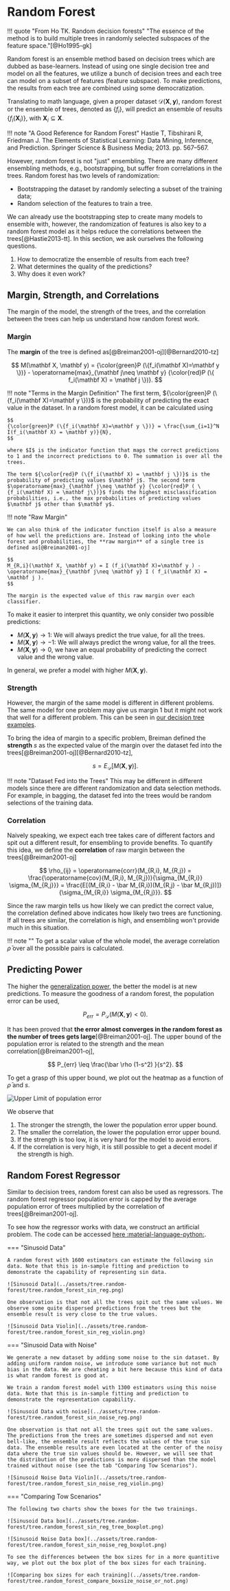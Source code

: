 # Random Forest

!!! quote "From Ho TK. Random decision forests"
    "The essence of the method is to build multiple trees in randomly selected subspaces of the feature space."[@Ho1995-gk]

Random forest is an ensemble method based on decision trees which are dubbed as base-learners. Instead of using one single decision tree and model on all the features, we utilize a bunch of decision trees and each tree can model on a subset of features (feature subspace). To make predictions, the results from each tree are combined using some democratization.

Translating to math language, given a proper dataset $\mathscr D(\mathbf X, \mathbf y)$, random forest or the ensemble of trees, denoted as $\{f_i\}$, will predict an ensemble of results $\{f_i(\mathbf X_i)\}$, with $\mathbf X_i \subseteq \mathbf X$.


!!! note "A Good Reference for Random Forest"
    Hastie T, Tibshirani R, Friedman J. The Elements of Statistical Learning: Data Mining, Inference, and Prediction. Springer Science & Business Media; 2013. pp. 567–567.

However, random forest is not "just" ensembling. There are many different ensembling methods, e.g., bootstrapping, but suffer from correlations in the trees. Random forest has two levels of randomization:

- Bootstrapping the dataset by randomly selecting a subset of the training data;
- Random selection of the features to train a tree.

We can already use the bootstrapping step to create many models to ensemble with, however, the randomization of features is also key to a random forest model as it helps reduce the correlations between the trees[@Hastie2013-tt]. In this section, we ask ourselves the following questions.

1. How to democratize the ensemble of results from each tree?
2. What determines the quality of the predictions?
3. Why does it even work?

## Margin, Strength, and Correlations

The margin of the model, the strength of the trees, and the correlation between the trees can help us understand how random forest work.

### Margin

The **margin** of the tree is defined as[@Breiman2001-oj][@Bernard2010-tz]

$$
M(\mathbf X, \mathbf y) = {\color{green}P (\{f_i(\mathbf X)=\mathbf y \})} - \operatorname{max}_{\mathbf j\neq \mathbf y} {\color{red}P (\{ f_i(\mathbf X) = \mathbf j \})}.
$$

!!! note "Terms in the Margin Definition"
    The first term, ${\color{green}P (\{f_i(\mathbf X)=\mathbf y \})}$ is the probability of predicting the exact value in the dataset. In a random forest model, it can be calculated using

    $$
    {\color{green}P (\{f_i(\mathbf X)=\mathbf y \})} = \frac{\sum_{i=1}^N I(f_i(\mathbf X) = \mathbf y)}{N},
    $$

    where $I$ is the indicator function that maps the correct predictions to 1 and the incorrect predictions to 0. The summation is over all the trees.

    The term ${\color{red}P (\{f_i(\mathbf X) = \mathbf j \})}$ is the probability of predicting values $\mathbf j$. The second term $\operatorname{max}_{\mathbf j\neq \mathbf y} {\color{red}P ( \{f_i(\mathbf X) = \mathbf j\})}$ finds the highest misclassification probabilities, i.e., the max probabilities of predicting values $\mathbf j$ other than $\mathbf y$.

!!! note "Raw Margin"

    We can also think of the indicator function itself is also a measure of how well the predictions are. Instead of looking into the whole forest and probabilities, the **raw margin** of a single tree is defined as[@Breiman2001-oj]

    $$
    M_{R,i}(\mathbf X, \mathbf y) = I (f_i(\mathbf X)=\mathbf y ) - \operatorname{max}_{\mathbf j\neq \mathbf y} I ( f_i(\mathbf X) = \mathbf j ).
    $$

    The margin is the expected value of this raw margin over each classifier.

To make it easier to interpret this quantity, we only consider two possible predictions:

- $M(\mathbf X, \mathbf y) \to 1$: We will always predict the true value, for all the trees.
- $M(\mathbf X, \mathbf y) \to -1$: We will always predict the wrong value, for all the trees.
- $M(\mathbf X, \mathbf y) \to 0$, we have an equal probability of predicting the correct value and the wrong value.

In general, we prefer a model with higher $M(\mathbf X, \mathbf y)$.

### Strength

However, the margin of the same model is different in different problems. The same model for one problem may give us margin 1 but it might not work that well for a different problem. This can be seen in [our decision tree examples](tree.basics.md).

To bring the idea of margin to a specific problem, Breiman defined the **strength**  $s$ as the expected value of the margin over the dataset fed into the trees[@Breiman2001-oj][@Bernard2010-tz],

$$
s = E_{\mathscr D}[M(\mathbf X, \mathbf y)].
$$


!!! note "Dataset Fed into the Trees"
    This may be different in different models since there are different randomization and data selection methods. For example, in bagging, the dataset fed into the trees would be random selections of the training data.

### Correlation

Naively speaking, we expect each tree takes care of different factors and spit out a different result, for ensembling to provide benefits. To quantify this idea, we define the **correlation** of raw margin between the trees[@Breiman2001-oj]

$$
\rho_{ij} = \operatorname{corr}(M_{R,i}, M_{R,j}) = \frac{\operatorname{cov}(M_{R,i}, M_{R,j})}{\sigma_{M_{R,i}} \sigma_{M_{R,j}}}  = \frac{E[(M_{R,i} - \bar M_{R,i})(M_{R,j} - \bar M_{R,j})]}{\sigma_{M_{R,i}} \sigma_{M_{R,j}}}.
$$

Since the raw margin tells us how likely we can predict the correct value, the correlation defined above indicates how likely two trees are functioning. If all trees are similar, the correlation is high, and ensembling won't provide much in this situation.

!!! note ""
    To get a scalar value of the whole model, the average correlation $\bar \rho$ over all the possible pairs is calculated.


## Predicting Power

The higher the [generalization power](../concepts/generalization.md), the better the model is at new predictions. To measure the goodness of a random forest, the population error can be used,

$$
P_{err} = P_{\mathscr D}(M(\mathbf X, \mathbf y)< 0).
$$

It has been proved that **the error almost converges in the random forest as the number of trees gets large**[@Breiman2001-oj]. The upper bound of the population error is related to the strength and the mean correlation[@Breiman2001-oj],

$$
P_{err} \leq \frac{\bar \rho (1-s^2) }{s^2}.
$$

To get a grasp of this upper bound, we plot out the heatmap as a function of $\bar \rho$ and $s$.

![Upper Limit of population error](../assets/tree.random-forest/rf_generalization_error.png)

We observe that

1. The stronger the strength, the lower the population error upper bound.
2. The smaller the correlation, the lower the population error upper bound.
3. If the strength is too low, it is very hard for the model to avoid errors.
4. If the correlation is very high, it is still possible to get a decent model if the strength is high.


## Random Forest Regressor

Similar to decision trees, random forest can also be used as regressors. The random forest regressor population error is capped by the average population error of trees multiplied by the correlation of trees[@Breiman2001-oj].

To see how the regressor works with data, we construct an artificial problem. The code can be accessed [here :material-language-python:](../../notebooks/tree_random_forest).

=== "Sinusoid Data"

    A random forest with 1600 estimators can estimate the following sin data. Note that this is in-sample fitting and prediction to demonstrate the capability of representing sin data.

    ![Sinusoid Data](../assets/tree.random-forest/tree.random_forest_sin_reg.png)

    One observation is that not all the trees spit out the same values. We observe some quite dispersed predictions from the trees but the ensemble result is very close to the true values.

    ![Sinusoid Data Violin](../assets/tree.random-forest/tree.random_forest_sin_reg_violin.png)

=== "Sinusoid Data with Noise"

    We generate a new dataset by adding some noise to the sin dataset. By adding uniform random noise, we introduce some variance but not much bias in the data. We are cheating a bit here because this kind of data is what random forest is good at.

    We train a random forest model with 1300 estimators using this noise data. Note that this is in-sample fitting and prediction to demonstrate the representation capability.

    ![Sinusoid Data with noise](../assets/tree.random-forest/tree.random_forest_sin_noise_reg.png)

    One observation is that not all the trees spit out the same values. The predictions from the trees are sometimes dispersed and not even bell-like, the ensemble result reflects the values of the true sin data. The ensemble results are even located at the center of the noisy data where the true sin values should be. However, we will see that the distribution of the predictions is more dispersed than the model trained without noise (see the tab "Comparing Tow Scenarios").

    ![Sinusoid Noise Data Violin](../assets/tree.random-forest/tree.random_forest_sin_noise_reg_violin.png)

=== "Comparing Tow Scenarios"

    The following two charts show the boxes for the two trainings.

    ![Sinusoid Data box](../assets/tree.random-forest/tree.random_forest_sin_reg_tree_boxplot.png)

    ![Sinusoid Noise Data box](../assets/tree.random-forest/tree.random_forest_sin_noise_reg_boxplot.png)

    To see the differences between the box sizes for in a more quantitive way, we plot out the box plot of the box sizes for each training.

    ![Comparing box sizes for each training](../assets/tree.random-forest/tree.random_forest_compare_boxsize_noise_or_not.png)

